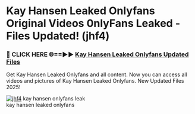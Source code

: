 # Kay Hansen Leaked Onlyfans Original Videos 0nlyFans Leaked - Files Updated! (jhf4)

<h3>🔴 CLICK HERE 🌐==►► <a href="https://tinyurl.com/brd5kh86" rel="nofollow">Kay Hansen Leaked Onlyfans Updated Files</a></h3>

Get Kay Hansen Leaked Onlyfans and all content. Now you can access all videos and pictures of Kay Hansen Leaked Onlyfans. New Updated Files 2025!

[![jhf4](https://i.imgur.com/K7sEzmb.gif)](https://tinyurl.com/brd5kh86)
kay hansen onlyfans leak<br>
kay hansen leaked onlyfans